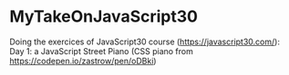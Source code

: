 # MyTakeOnJavaScript30

Doing the exercices of JavaScript30 course (https://javascript30.com/): </br>
Day 1: a JavaScript Street Piano (CSS piano from https://codepen.io/zastrow/pen/oDBki)
